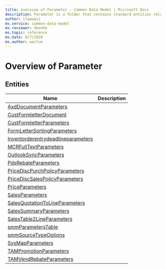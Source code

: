 ```yaml
---
title: overview of Parameter - Common Data Model | Microsoft Docs
description: Parameter is a folder that contains standard entities related to the Common Data Model.
author: llawwaii
ms.service: common-data-model
ms.reviewer: deonhe
ms.topic: reference
ms.date: 8/7/2020
ms.author: weiluo
---
```


# Overview of Parameter


## Entities

|Name|Description|
|---|---|
|[AxdDocumentParameters](AxdDocumentParameters.md)||
|[CustFormletterDocument](CustFormletterDocument.md)||
|[CustFormletterParameters](CustFormletterParameters.md)||
|[FormLetterSortingParameters](FormLetterSortingParameters.md)||
|[Inventorderentrydeadlineparameters](Inventorderentrydeadlineparameters.md)||
|[MCRFullTextParameters](MCRFullTextParameters.md)||
|[OutlookSyncParameters](OutlookSyncParameters.md)||
|[PdsRebateParameters](PdsRebateParameters.md)||
|[PriceDiscPurchPolicyParameters](PriceDiscPurchPolicyParameters.md)||
|[PriceDiscSalesPolicyParameters](PriceDiscSalesPolicyParameters.md)||
|[PriceParameters](PriceParameters.md)||
|[SalesParameters](SalesParameters.md)||
|[SalesQuotationToLineParameters](SalesQuotationToLineParameters.md)||
|[SalesSummaryParameters](SalesSummaryParameters.md)||
|[SalesTable2LineParameters](SalesTable2LineParameters.md)||
|[smmParametersTable](smmParametersTable.md)||
|[smmSourceTypeOptions](smmSourceTypeOptions.md)||
|[SysMapParameters](SysMapParameters.md)||
|[TAMPromotionParameters](TAMPromotionParameters.md)||
|[TAMVendRebateParameters](TAMVendRebateParameters.md)||

